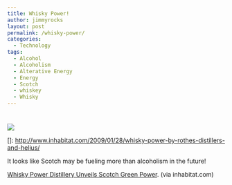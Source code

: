 ```yaml
---
title: Whisky Power!
author: jimmyrocks
layout: post
permalink: /whisky-power/
categories:
  - Technology
tags:
  - Alcohol
  - Alcoholism
  - Alterative Energy
  - Energy
  - Scotch
  - whiskey
  - Whisky
---
```

# 

[![][2]][2]

 []: http://www.inhabitat.com/2009/01/28/whisky-power-by-rothes-distillers-and-helius/

It looks like Scotch may be fueling more than alcoholism in the future!

[Whisky Power Distillery Unveils Scotch Green Power][2]. (via inhabitat.com)

 [2]: http://www.inhabitat.com/2009/01/28/whisky-power-by-rothes-distillers-and-helius/